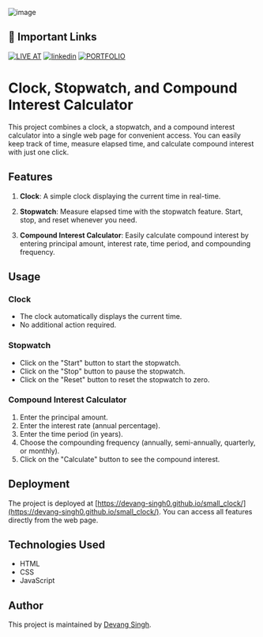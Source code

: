 ![image](https://github.com/devang-singh0/small_clock/assets/100257042/3e08e5dc-cf50-4c86-a1e4-131088b5ab4f)


## 🔗 Important Links
[![LIVE AT](https://img.shields.io/badge/LIVE_AT-000?style=for-the-badge&logo=ko-fi&logoColor=white)](https://megamart-1.vercel.app/)
[![linkedin](https://img.shields.io/badge/linkedin-0A66C2?style=for-the-badge&logo=linkedin&logoColor=white)](https://www.linkedin.com/in/devang-singh-b29353255/)
[![PORTFOLIO](https://img.shields.io/badge/portfolio-1DA1F2?style=for-the-badge&logo=github&logoColor=white)](https://devang-singh0.github.io/portfolio/)


# Clock, Stopwatch, and Compound Interest Calculator

This project combines a clock, a stopwatch, and a compound interest calculator into a single web page for convenient access. You can easily keep track of time, measure elapsed time, and calculate compound interest with just one click.

## Features

1. **Clock**: A simple clock displaying the current time in real-time.

2. **Stopwatch**: Measure elapsed time with the stopwatch feature. Start, stop, and reset whenever you need.

3. **Compound Interest Calculator**: Easily calculate compound interest by entering principal amount, interest rate, time period, and compounding frequency.

## Usage

### Clock

- The clock automatically displays the current time.
- No additional action required.

### Stopwatch

- Click on the "Start" button to start the stopwatch.
- Click on the "Stop" button to pause the stopwatch.
- Click on the "Reset" button to reset the stopwatch to zero.

### Compound Interest Calculator

1. Enter the principal amount.
2. Enter the interest rate (annual percentage).
3. Enter the time period (in years).
4. Choose the compounding frequency (annually, semi-annually, quarterly, or monthly).
5. Click on the "Calculate" button to see the compound interest.

## Deployment

The project is deployed at [https://devang-singh0.github.io/small_clock/](https://devang-singh0.github.io/small_clock/). You can access all features directly from the web page.

## Technologies Used

- HTML
- CSS
- JavaScript

## Author

This project is maintained by [Devang Singh](https://github.com/devang-singh0).
